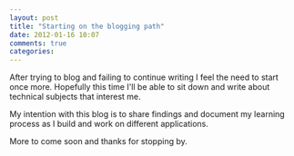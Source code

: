 ```yaml
---
layout: post
title: "Starting on the blogging path"
date: 2012-01-16 10:07
comments: true
categories: 
---
```


After trying to blog and failing to continue writing I feel the need to start once more. Hopefully this time I'll be able to sit down and write about technical subjects that interest me.

My intention with this blog is to share findings and document my learning process as I build and work on different applications.

More to come soon and thanks for stopping by.
